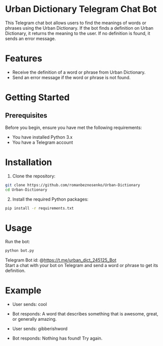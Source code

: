 # Urban Dictionary Telegram Chat Bot
This Telegram chat bot allows users to find the meanings of words or phrases using the Urban Dictionary. 
If the bot finds a definition on Urban Dictionary, it returns the meaning to the user. If no definition is found, it sends an error message.

# Features
- Receive the definition of a word or phrase from Urban Dictionary.
- Send an error message if the word or phrase is not found.

# Getting Started
## Prerequisites
Before you begin, ensure you have met the following requirements:

 - You have installed Python 3.x
 - You have a Telegram account

# Installation
1. Clone the repository:


```bash
git clone https://github.com/romanbeznosenko/Urban-Dictionary
cd Urban-Dictionary
```


2. Install the required Python packages:

```bash
pip install -r requirements.txt
```

# Usage
Run the bot:

```bash
python bot.py
```

Telegram Bot id: @https://t.me/urban_dict_245125_Bot  
Start a chat with your bot on Telegram and send a word or phrase to get its definition.


# Example
- User sends: cool

- Bot responds: A word that describes something that is awesome, great, or generally amazing.

- User sends: gibberishword

- Bot responds: Nothing has found! Try again.